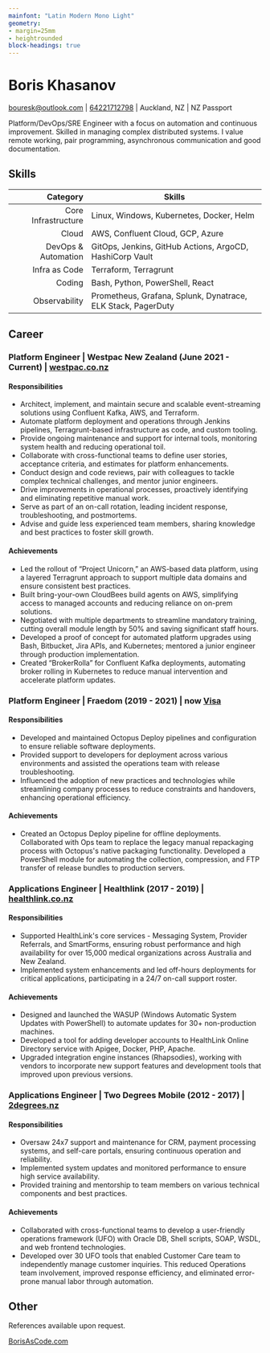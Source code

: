 ```yaml
---
mainfont: "Latin Modern Mono Light"
geometry:
- margin=25mm
- heightrounded
block-headings: true
---
```


# Boris Khasanov

[bouresk@outlook.com](mailto:bouresk@outlook.com) |
[64221712798](tel:64221712798) | Auckland, NZ | NZ Passport

Platform/DevOps/SRE Engineer with a focus on automation and continuous
improvement. Skilled in managing complex distributed systems. I value remote
working, pair programming, asynchronous communication and good documentation.

## Skills

| Category                | Skills |
|------------------------:|----------------------------------------------------------------|
| Core Infrastructure     | Linux, Windows, Kubernetes, Docker, Helm |
| Cloud                   | AWS, Confluent Cloud, GCP, Azure |
| DevOps & Automation     | GitOps, Jenkins, GitHub Actions, ArgoCD, HashiCorp Vault |
| Infra as Code           | Terraform, Terragrunt |
| Coding                  | Bash, Python, PowerShell, React |
| Observability           | Prometheus, Grafana, Splunk, Dynatrace, ELK Stack, PagerDuty |

## Career

### Platform Engineer | Westpac New Zealand (June 2021 - Current) | [westpac.co.nz](https://westpac.co.nz/)

#### Responsibilities

- Architect, implement, and maintain secure and scalable event-streaming
  solutions using Confluent Kafka, AWS, and Terraform.
- Automate platform deployment and operations through Jenkins pipelines,
  Terragrunt-based infrastructure as code, and custom tooling.
- Provide ongoing maintenance and support for internal tools, monitoring system
  health and reducing operational toil.
- Collaborate with cross-functional teams to define user stories, acceptance
  criteria, and estimates for platform enhancements.
- Conduct design and code reviews, pair with colleagues to tackle complex
  technical challenges, and mentor junior engineers.
- Drive improvements in operational processes, proactively identifying and
  eliminating repetitive manual work.
- Serve as part of an on-call rotation, leading incident response,
  troubleshooting, and postmortems.
- Advise and guide less experienced team members, sharing knowledge and best
  practices to foster skill growth.

#### Achievements

- Led the rollout of “Project Unicorn,” an AWS-based data platform, using a
  layered Terragrunt approach to support multiple data domains and ensure
  consistent best practices.
- Built bring-your-own CloudBees build agents on AWS, simplifying access to
  managed accounts and reducing reliance on on-prem solutions.
- Negotiated with multiple departments to streamline mandatory training, cutting
  overall module length by 50% and saving significant staff hours.
- Developed a proof of concept for automated platform upgrades using Bash,
  Bitbucket, Jira APIs, and Kubernetes; mentored a junior engineer through
  production implementation.
- Created “BrokerRolla” for Confluent Kafka deployments, automating broker
  rolling in Kubernetes to reduce manual intervention and accelerate platform
  updates.

### Platform Engineer | Fraedom (2019 - 2021) | now [Visa](https://developer.visa.com/use-cases/partner-showcase/fraedom)

#### Responsibilities

- Developed and maintained Octopus Deploy pipelines and configuration to ensure
reliable software deployments.
- Provided support to developers for deployment across various environments and
assisted the operations team with release troubleshooting.
- Influenced the adoption of new practices and technologies while streamlining
company processes to reduce constraints and handovers, enhancing operational
efficiency.

#### Achievements

- Created an Octopus Deploy pipeline for offline deployments. Collaborated with
Ops team to replace the legacy manual repackaging process with Octopus's native
packaging functionality. Developed a PowerShell module for automating the
collection, compression, and FTP transfer of release bundles to production
servers.

### Applications Engineer | Healthlink (2017 - 2019) | [healthlink.co.nz](https://healthlink.co.nz)

#### Responsibilities

- Supported HealthLink's core services - Messaging System, Provider Referrals,
and SmartForms, ensuring robust performance and high availability for over
15,000 medical organizations across Australia and New Zealand.
- Implemented system enhancements and led off-hours deployments for critical
applications, participating in a 24/7 on-call support roster.

#### Achievements

- Designed and launched the WASUP (Windows Automatic System Updates with
PowerShell) to automate updates for 30+ non-production machines.
- Developed a tool for adding developer accounts to HealthLink Online Directory
service with Apigee, Docker, PHP, Apache.
- Upgraded integration engine instances (Rhapsodies), working with vendors to
incorporate new support features and development tools that improved upon
previous versions.

### Applications Engineer | Two Degrees Mobile (2012 - 2017) | [2degrees.nz](https://2degrees.nz)

#### Responsibilities

- Oversaw 24x7 support and maintenance for CRM, payment processing systems, and
self-care portals, ensuring continuous operation and reliability.
- Implemented system updates and monitored performance to ensure high service
availability.
- Provided training and mentorship to team members on various technical
components and best practices.

#### Achievements

- Collaborated with cross-functional teams to develop a user-friendly operations
framework (UFO) with Oracle DB, Shell scripts, SOAP, WSDL, and web frontend
technologies.
- Developed over 30 UFO tools that enabled Customer Care team to independently
manage customer inquiries. This reduced Operations team involvement, improved
response efficiency, and eliminated error-prone manual labor through automation.

## Other

References available upon request.

[BorisAsCode.com](https://borisascode.com)
